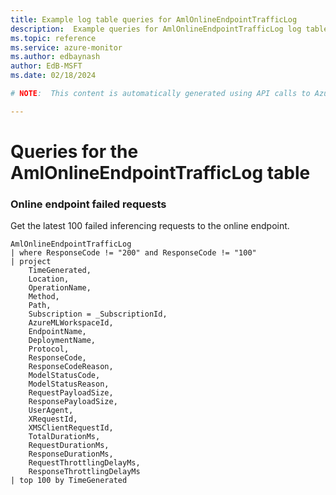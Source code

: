 ```yaml
---
title: Example log table queries for AmlOnlineEndpointTrafficLog
description:  Example queries for AmlOnlineEndpointTrafficLog log table
ms.topic: reference
ms.service: azure-monitor
ms.author: edbaynash
author: EdB-MSFT
ms.date: 02/18/2024

# NOTE:  This content is automatically generated using API calls to Azure. Any edits made on these files will be overwritten in the next run of the script. 

---
```


# Queries for the AmlOnlineEndpointTrafficLog table


### Online endpoint failed requests  


Get the latest 100 failed inferencing requests to the online endpoint.  

```query
AmlOnlineEndpointTrafficLog
| where ResponseCode != "200" and ResponseCode != "100" 
| project
    TimeGenerated,
    Location,
    OperationName,
    Method,
    Path,
    Subscription = _SubscriptionId,
    AzureMLWorkspaceId,
    EndpointName,
    DeploymentName,
    Protocol,
    ResponseCode,
    ResponseCodeReason,
    ModelStatusCode,
    ModelStatusReason,
    RequestPayloadSize,
    ResponsePayloadSize,
    UserAgent,
    XRequestId,
    XMSClientRequestId,
    TotalDurationMs,
    RequestDurationMs,
    ResponseDurationMs,
    RequestThrottlingDelayMs,
    ResponseThrottlingDelayMs
| top 100 by TimeGenerated
```

